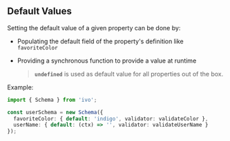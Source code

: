 ## Default Values

Setting the default value of a given property can be done by:

- Populating the default field of the property's definition like `favoriteColor`
- Providing a synchronous function to provide a value at runtime

  > **`undefined`** is used as default value for all properties out of the box.

Example:

```ts
import { Schema } from 'ivo';

const userSchema = new Schema({
  favoriteColor: { default: 'indigo', validator: validateColor },
  userName: { default: (ctx) => '', validator: validateUserName }
});
```
